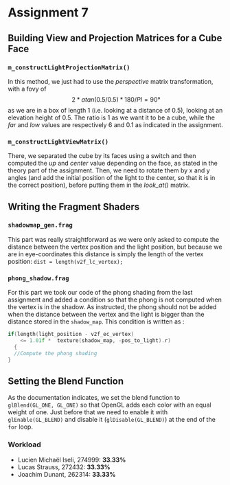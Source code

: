 # Assignment 7

## Building View and Projection Matrices for a Cube Face
### `m_constructLightProjectionMatrix()`
In this method, we just had to use the _perspective_ matrix transformation, with a fovy of $$2*atan(0.5/0.5) * 180/PI = 90° $$ as we are in a box of length 1 (i.e. looking at a distance of 0.5), looking at an elevation height of 0.5. The ratio is 1 as we want it to be a cube, while the _far_ and _low_ values are respectively 6 and 0.1 as indicated in the assignment.

### `m_constructLightViewMatrix()`
There, we separated the cube by its faces using a switch and then computed the _up_ and _center_ value depending on the face, as stated in the theory part of the assignment. Then, we need to rotate them by x and y angles (and add the initial position of the light to the center, so that it is in the correct position), before putting them in the _look_at()_ matrix.

## Writing the Fragment Shaders
### `shadowmap_gen.frag`
This part was really straightforward as we were only asked to compute the distance between the vertex position and the light position, but because we are in eye-coordinates this distance is simply the length of the vertex position:
`dist = length(v2f_lc_vertex);`

### `phong_shadow.frag`
For this part we took our code of the phong shading from the last assignment and added a condition so that the phong is not computed when the vertex is in the shadow.
As instructed, the phong should not be added when the distance between the vertex and the light is bigger than the distance stored in the `shadow_map`. This condition is written as :
```C
if(length(light_position - v2f_ec_vertex)
    <= 1.01f *  texture(shadow_map, -pos_to_light).r)
  {
  //Compute the phong shading
}
```

## Setting the Blend Function
As the documentation indicates, we set the blend function to `glBlend(GL_ONE, GL_ONE)` so that OpenGL adds each color with an equal weight of one.
Just before that we need to enable it with `glEnable(GL_BLEND)` and disable it (`glDisable(GL_BLEND)`) at the end of the `for` loop.

### Workload
- Lucien Michaël Iseli, 274999: **33.33%**
- Lucas Strauss, 272432: **33.33%**
- Joachim Dunant, 262314: **33.33%**
